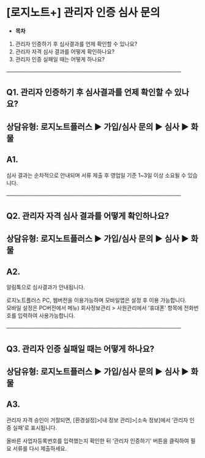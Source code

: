 # [로지노트+] 관리자 인증 심사 문의

* **목차**

1. 관리자 인증하기 후 심사결과를 언제 확인할 수 있나요?
2. 관리자 자격 심사 결과를 어떻게 확인하나요?
3. 관리자 인증 실패일 때는 어떻게 하나요?

──────────────────────────────────────────────

**Q1. 관리자 인증하기 후 심사결과를 언제 확인할 수 있나요?**
--------------------------------------

상담유형: 로지노트플러스 ▶ 가입/심사 문의 ▶ 심사 ▶ 화물
----------------------------------

**A1.**
-------

심사 결과는 순차적으로 안내되며 서류 제출 후 영업일 기준 1~3일 이상 소요될 수 있습니다.

──────────────────────────────────────────────

**Q2. 관리자 자격 심사 결과를 어떻게 확인하나요?**
--------------------------------

상담유형: 로지노트플러스 ▶ 가입/심사 문의 ▶ 심사 ▶ 화물
----------------------------------

**A2.**
-------

알림톡으로 심사결과가 안내됩니다.  
  
로지노트플러스 PC, 웹버전을 이용가능하며 모바일앱은 설정 후 이용 가능합니다.  
모바일 설정은 PC버전에서 메뉴) 회사정보관리 > 사원관리에서 '휴대폰' 항목에 전화번호를 입력하여 사용가능합니다.

──────────────────────────────────────────────

**Q3. 관리자 인증 실패일 때는 어떻게 하나요?**
------------------------------

상담유형: 로지노트플러스 ▶ 가입/심사 문의 ▶ 심사 ▶ 화물
----------------------------------

**A3.**
-------

관리자 자격 승인이 거절되면, [환경설정]>[내 정보 관리]>[소속 정보]에서 ‘관리자 인증 실패'로 표시됩니다.   
  
올바른 사업자등록번호를 입력했는지 확인한 뒤 ‘관리자 인증하기' 버튼을 클릭하여 필요 서류를 다시 제출하세요.